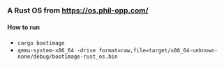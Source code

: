 ### A Rust OS from https://os.phil-opp.com/

#### How to run
* `cargo bootimage`
* `qemu-system-x86_64 -drive format=raw,file=target/x86_64-unknown-none/debug/bootimage-rust_os.bin`
